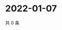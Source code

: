 # 2022-01-07

共 0 条

<!-- BEGIN WEIBO -->
<!-- 最后更新时间 Fri Jan 07 2022 20:03:24 GMT+0800 (China Standard Time) -->

<!-- END WEIBO -->
